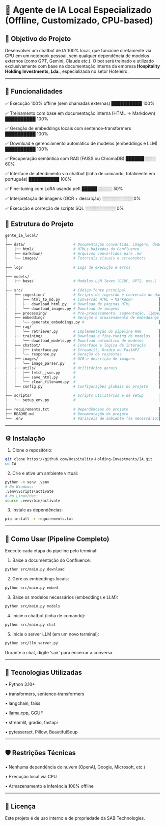 # 🤖 Agente de IA Local Especializado (Offline, Customizado, CPU-based)

## 🎯 Objetivo do Projeto
Desenvolver um chatbot de IA 100% local, que funcione diretamente via CPU em um notebook pessoal, sem qualquer dependência de modelos externos (como GPT, Gemini, Claude etc.). O bot será treinado e utilizado exclusivamente com base na documentação interna da empresa **Hospitality Holding Investments, Lda.**, especializada no setor Hoteleiro.

---

## 🧩 Funcionalidades

✅ Execução 100% offline (sem chamadas externas) ██████████ 100%

✅ Treinamento com base em documentação interna (HTML → Markdown) ██████████ 100%

✅ Geração de embeddings locais com sentence-transformers ██████████ 100%

✅ Download e gerenciamento automático de modelos (embeddings e LLM) ██████████ 100%

✅ Recuperação semântica com RAG (FAISS ou ChromaDB) ██████░░░░ 60%

✅ Interface de atendimento via chatbot (linha de comando, totalmente em português) ██████████ 100%

✅ Fine-tuning com LoRA usando peft █████░░░░░ 50%

✅ Interpretação de imagens (OCR + descrição) ░░░░░░░░░░ 0%

✅ Execução e correção de scripts SQL ░░░░░░░░░░ 0%

## 📁 Estrutura do Projeto

```bash
gente_ia_local/
│
├── data/                      # Documentação convertida, imagens, dados brutos ██████████ 100%
│   ├── html/                  # HTMLs baixados do Confluence
│   ├── markdown/              # Arquivos convertidos para .md
│   └── images/                # Tutoriais visuais e screenshots
│
├── log/                       # Logs de execução e erros
│
├── models/
│   ├── base/                  # Modelos LLM leves (GGUF, GPT2, etc.)
│
├── src/                       # Código-fonte principal
│   ├── ingestion/             # Scripts de ingestão e conversão de dados
│   │   ├── html_to_md.py      # Conversão HTML → Markdown            ██████████ 100%
│   │   ├── download_html.py   # Download de páginas HTML             ██████████ 100%
│   │   └── download_images.py # Download de imagens                  ██████████ 100%
│   ├── processing/            # Pré-processamento, segmentação, limpeza ░░░░░░░░░░ 0%
│   ├── embedding/             # Geração e armazenamento de embeddings ██████████ 100%
│   │   └── generate_embeddings.py #                                  ██████████ 100%
│   ├── rag/                   
│   │   └── retriever.py       # Implementação do pipeline RAG        ██████░░░░ 0%
│   ├── training/              # Download e fine-tuning de modelos    ██████████ 100%
│   │   └── download_models.py # Download automático de modelos       ██████████ 100%
│   ├── chatbot/               # Interface e lógica de interação      ██████████ 100%
│   │   ├── interface.py       # Streamlit, Gradio ou FastAPI         ░░░░░░░░░░ 0%
│   │   └── response.py        # Geração de respostas                 ██████████ 100%
│   ├── images/                # OCR e descrição de imagens           ░░░░░░░░░░ 0%
│   │   └── image_parser.py    #                                      ░░░░░░░░░░ 0%
│   ├── utils/                 # Utilitários gerais                   ██████████ 100%
│   │   ├── fetch_json.py      #                                      ██████████ 100%
│   │   ├── save_html.py       #                                      ██████████ 100%
│   │   └── clean_filename.py  #                                      ██████████ 100%
│   └── config.py              # Configurações globais do projeto     ██████████ 100%
│
├── scripts/                   # Scripts utilitários e de setup       ░░░░░░░░░░ 0%
│   └── setup_env.py           #                                      ░░░░░░░░░░ 0%
│
├── requirements.txt           # Dependências do projeto              ██████████ 100%
├── README.md                  # Documentação do projeto              ██████████ 100%
└── .env                       # Variáveis de ambiente (se necessário)██████████ 100%
```

---

## ⚙️ Instalação

1. Clone o repositório:
```bash
git clone https://github.com/Hospitality-Holding-Investments/IA.git
cd IA
```

2. Crie e ative um ambiente virtual:
```bash
python -m venv .venv
# No Windows:
.venv\Scripts\activate
# No Linux/Mac:
source .venv/bin/activate
```

3. Instale as dependências:
```bash
pip install -r requirements.txt
```

---

## 🚀 Como Usar (Pipeline Completo)

Execute cada etapa do pipeline pelo terminal:

1. Baixe a documentação do Confluence:
```bash
python src/main.py download
```

2. Gere os embeddings locais:
```bash
python src/main.py embed
```


3. Baixe os modelos necessários (embeddings e LLM):
```bash
python src/main.py models
```

4. Inicie o chatbot (linha de comando):
```bash
python src/main.py chat
```

5. Inicie o server LLM (em um novo terminal):
```bash
python src/llm_server.py
```

Durante o chat, digite 'sair' para encerrar a conversa.

---

## 🧠 Tecnologias Utilizadas

• Python 3.10+

• transformers, sentence-transformers

• langchain, faiss

• llama.cpp, GGUF

• streamlit, gradio, fastapi

• pytesseract, Pillow, BeautifulSoup

---

## 🛡️ Restrições Técnicas
• Nenhuma dependência de nuvem (OpenAI, Google, Microsoft, etc.)

• Execução local via CPU

• Armazenamento e inferência 100% offline

---

## 📌 Licença
Este projeto é de uso interno e de propriedade da SAB Technologies.